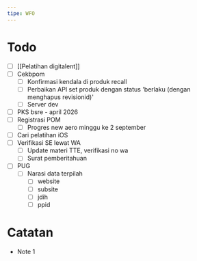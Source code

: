 ```yaml
---
tipe: WFO
---
```

# Todo
- [ ] [[Pelatihan digitalent]] 
- [ ] Cekbpom
	- [ ] Konfirmasi kendala di produk recall
	- [ ] Perbaikan API set produk dengan status 'berlaku (dengan menghapus revisionid)'
	- [ ] Server dev
- [ ] PKS bsre - april 2026
- [ ] Registrasi POM
	- [ ] Progres new aero minggu ke 2 september
- [ ] Cari pelatihan iOS
- [ ] Verifikasi SE lewat WA
	- [ ] Update materi TTE, verifikasi no wa
	- [ ] Surat pemberitahuan
- [ ] PUG
	- [ ] Narasi data terpilah
		- [ ] website
		- [ ] subsite
		- [ ] jdih
		- [ ] ppid
# Catatan
- Note 1
